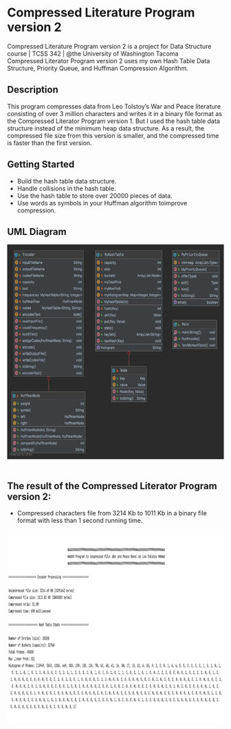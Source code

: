 # Compressed Literature Program version 2
Compressed Literature Program version 2 is a project for Data Structure course | TCSS 342 | @the University of Washington Tacoma
<br/>
Compressed Literator Program version 2 uses my own Hash Table Data Structure, Priority Queue, and Huffman Compression Algorithm.

## Description
This program compresses data from Leo Tolstoy’s War and Peace literature consisting of over 3 million characters 
and writes it in a binary file format as the Compressed Literator Program version 1. 
But I used the hash table data structure instead of the minimum heap data structure. 
As a result, the compressed file size from this version is smaller, and the compressed time is faster than the first version.

## Getting Started
- Build the hash table data structure.
- Handle collisions in the hash table.
- Use the hash table to store over 20000 pieces of data.
- Use words as symbols in your Huffman algorithm toimprove compression.

## UML Diagram
<p align="center">
<img src="https://github.com/A-Kannika/v1/blob/main/images/UML/UML_compressed2.png?raw=true" width="600" height="500"/>&nbsp;&nbsp;
</p>

## The result of the Compressed Literator Program version 2: 
- Compressed characters file from 3214 Kb to 1011 Kb in a binary file format with less than 1 second running time.

<p align="center">
<img src="https://github.com/A-Kannika/v1/blob/main/images/cover/compressed2_cover.png?raw=true" width="900" height="450"/>&nbsp;&nbsp;
</p>

